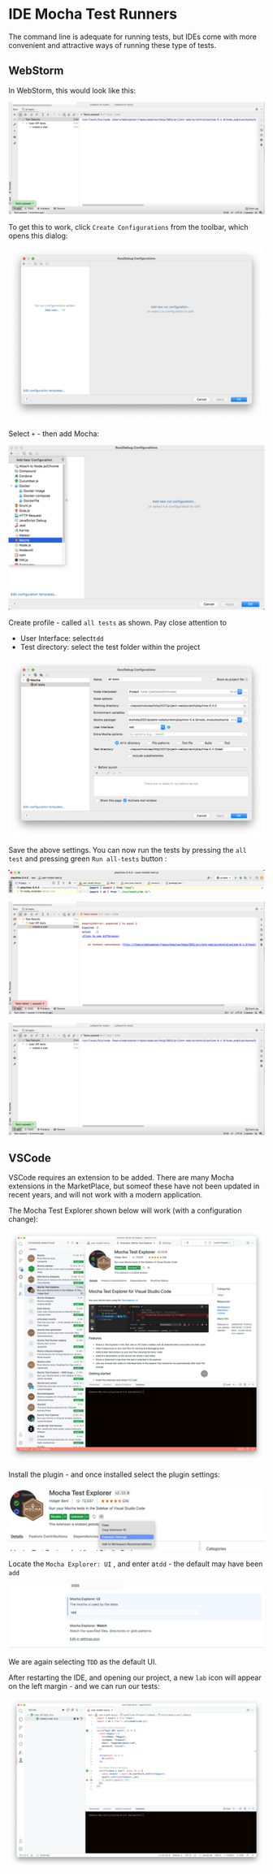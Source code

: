 # IDE Mocha Test Runners

The command line is adequate for running tests, but IDEs come with more convenient and attractive  ways of running these type of tests. 

## WebStorm

In WebStorm, this would look like this:

![](img/11.png)

To get this to work, click `Create Configurations` from the toolbar, which opens this dialog:

![](img/06.png)

Select `+` - then add Mocha:

![](img/08.png)

Create  profile - called `all tests` as shown. Pay close attention to 

- User Interface: select`tdd`
- Test directory: select the test folder within the project

![](img/09.png)

Save the above settings. You can now run the tests by pressing the `all test` and pressing green `Run all-tests` button :

![](img/12.png)

![](img/10.png)

![](img/11.png)

## VSCode

VSCode requires an extension to be added. There are many Mocha extensions in the MarketPlace, but someof these have not been updated in recent years, and will not work with a modern application.

The Mocha Test Explorer shown below will work (with a configuration change):

![](img/14.png)

Install the plugin - and once installed select the plugin settings:

![](img/15.png)

Locate the `Mocha Explorer: UI` , and enter a`tdd` - the default may have been `add`

![](img/16.png)

We are again selecting `TDD` as the default UI.

After restarting the IDE, and opening our project, a new `lab` icon will appear on the left margin - and we can run our tests:

![](img/17.png)